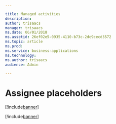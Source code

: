 ```yaml
---

title: Managed activities
description: 
author: trisaacs
manager: trisaacs
ms.date: 06/01/2018
ms.assetid: 26ef02e5-0935-4110-b73c-2dc9cecd3572
ms.topic: article
ms.prod: 
ms.service: business-applications
ms.technology: 
ms.author: trisaacs
audience: Admin

---
```

#  Assignee placeholders 

[!include[banner](../../../includes/banner.md)]

[!include[banner](../../../includes/public-preview.md)]

